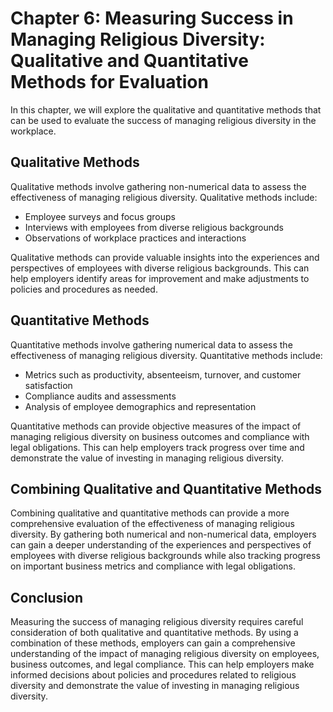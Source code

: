 Chapter 6: Measuring Success in Managing Religious Diversity: Qualitative and Quantitative Methods for Evaluation
=================================================================================================================

In this chapter, we will explore the qualitative and quantitative methods that can be used to evaluate the success of managing religious diversity in the workplace.

Qualitative Methods
-------------------

Qualitative methods involve gathering non-numerical data to assess the effectiveness of managing religious diversity. Qualitative methods include:

* Employee surveys and focus groups
* Interviews with employees from diverse religious backgrounds
* Observations of workplace practices and interactions

Qualitative methods can provide valuable insights into the experiences and perspectives of employees with diverse religious backgrounds. This can help employers identify areas for improvement and make adjustments to policies and procedures as needed.

Quantitative Methods
--------------------

Quantitative methods involve gathering numerical data to assess the effectiveness of managing religious diversity. Quantitative methods include:

* Metrics such as productivity, absenteeism, turnover, and customer satisfaction
* Compliance audits and assessments
* Analysis of employee demographics and representation

Quantitative methods can provide objective measures of the impact of managing religious diversity on business outcomes and compliance with legal obligations. This can help employers track progress over time and demonstrate the value of investing in managing religious diversity.

Combining Qualitative and Quantitative Methods
----------------------------------------------

Combining qualitative and quantitative methods can provide a more comprehensive evaluation of the effectiveness of managing religious diversity. By gathering both numerical and non-numerical data, employers can gain a deeper understanding of the experiences and perspectives of employees with diverse religious backgrounds while also tracking progress on important business metrics and compliance with legal obligations.

Conclusion
----------

Measuring the success of managing religious diversity requires careful consideration of both qualitative and quantitative methods. By using a combination of these methods, employers can gain a comprehensive understanding of the impact of managing religious diversity on employees, business outcomes, and legal compliance. This can help employers make informed decisions about policies and procedures related to religious diversity and demonstrate the value of investing in managing religious diversity.
